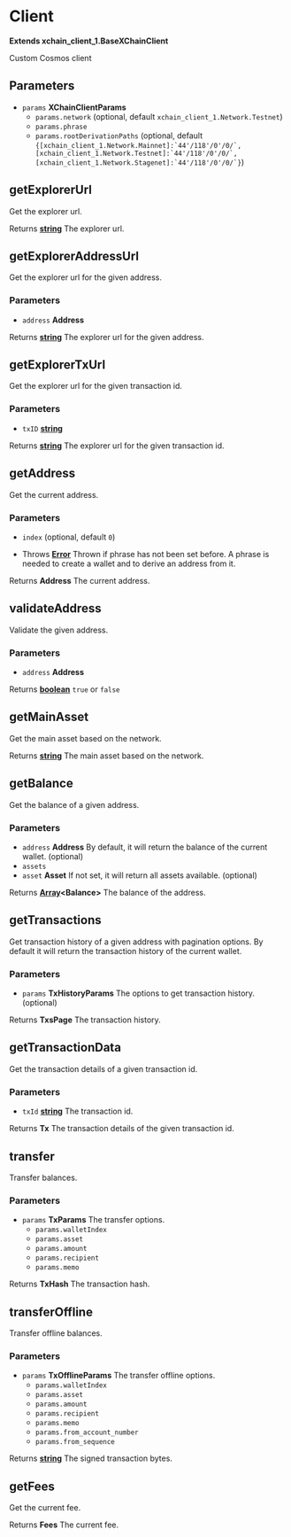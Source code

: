 # Client

**Extends xchain_client_1.BaseXChainClient**

Custom Cosmos client

## Parameters

-   `params` **XChainClientParams** 
    -   `params.network`   (optional, default `xchain_client_1.Network.Testnet`)
    -   `params.phrase`  
    -   `params.rootDerivationPaths`   (optional, default ``{[xchain_client_1.Network.Mainnet]:`44'/118'/0'/0/`,[xchain_client_1.Network.Testnet]:`44'/118'/0'/0/`,[xchain_client_1.Network.Stagenet]:`44'/118'/0'/0/`}``)

## getExplorerUrl

Get the explorer url.

Returns **[string][1]** The explorer url.

## getExplorerAddressUrl

Get the explorer url for the given address.

### Parameters

-   `address` **Address** 

Returns **[string][1]** The explorer url for the given address.

## getExplorerTxUrl

Get the explorer url for the given transaction id.

### Parameters

-   `txID` **[string][1]** 

Returns **[string][1]** The explorer url for the given transaction id.

## getAddress

Get the current address.

### Parameters

-   `index`   (optional, default `0`)


-   Throws **[Error][2]** Thrown if phrase has not been set before. A phrase is needed to create a wallet and to derive an address from it.

Returns **Address** The current address.

## validateAddress

Validate the given address.

### Parameters

-   `address` **Address** 

Returns **[boolean][3]** `true` or `false`

## getMainAsset

Get the main asset based on the network.

Returns **[string][1]** The main asset based on the network.

## getBalance

Get the balance of a given address.

### Parameters

-   `address` **Address** By default, it will return the balance of the current wallet. (optional)
-   `assets`  
-   `asset` **Asset** If not set, it will return all assets available. (optional)

Returns **[Array][4]&lt;Balance>** The balance of the address.

## getTransactions

Get transaction history of a given address with pagination options.
By default it will return the transaction history of the current wallet.

### Parameters

-   `params` **TxHistoryParams** The options to get transaction history. (optional)

Returns **TxsPage** The transaction history.

## getTransactionData

Get the transaction details of a given transaction id.

### Parameters

-   `txId` **[string][1]** The transaction id.

Returns **Tx** The transaction details of the given transaction id.

## transfer

Transfer balances.

### Parameters

-   `params` **TxParams** The transfer options.
    -   `params.walletIndex`  
    -   `params.asset`  
    -   `params.amount`  
    -   `params.recipient`  
    -   `params.memo`  

Returns **TxHash** The transaction hash.

## transferOffline

Transfer offline balances.

### Parameters

-   `params` **TxOfflineParams** The transfer offline options.
    -   `params.walletIndex`  
    -   `params.asset`  
    -   `params.amount`  
    -   `params.recipient`  
    -   `params.memo`  
    -   `params.from_account_number`  
    -   `params.from_sequence`  

Returns **[string][1]** The signed transaction bytes.

## getFees

Get the current fee.

Returns **Fees** The current fee.

[1]: https://developer.mozilla.org/docs/Web/JavaScript/Reference/Global_Objects/String

[2]: https://developer.mozilla.org/docs/Web/JavaScript/Reference/Global_Objects/Error

[3]: https://developer.mozilla.org/docs/Web/JavaScript/Reference/Global_Objects/Boolean

[4]: https://developer.mozilla.org/docs/Web/JavaScript/Reference/Global_Objects/Array
